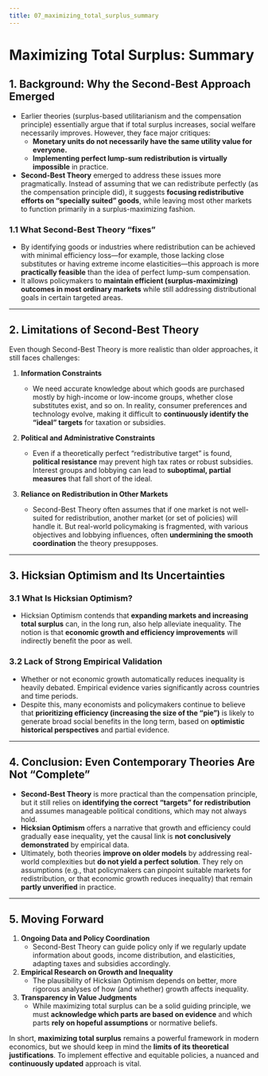 ```yaml
---
title: 07_maximizing_total_surplus_summary
---
```


# Maximizing Total Surplus: Summary

## 1. Background: Why the Second-Best Approach Emerged

- Earlier theories (surplus-based utilitarianism and the compensation principle) essentially argue that if total surplus increases, social welfare necessarily improves. However, they face major critiques:
  - **Monetary units do not necessarily have the same utility value for everyone.**  
  - **Implementing perfect lump-sum redistribution is virtually impossible** in practice.
- **Second-Best Theory** emerged to address these issues more pragmatically. Instead of assuming that we can redistribute perfectly (as the compensation principle did), it suggests **focusing redistributive efforts on “specially suited” goods**, while leaving most other markets to function primarily in a surplus-maximizing fashion.

### 1.1 What Second-Best Theory “fixes”
- By identifying goods or industries where redistribution can be achieved with minimal efficiency loss—for example, those lacking close substitutes or having extreme income elasticities—this approach is more **practically feasible** than the idea of perfect lump-sum compensation.
- It allows policymakers to **maintain efficient (surplus-maximizing) outcomes in most ordinary markets** while still addressing distributional goals in certain targeted areas.

---

## 2. Limitations of Second-Best Theory

Even though Second-Best Theory is more realistic than older approaches, it still faces challenges:

1. **Information Constraints**  
   - We need accurate knowledge about which goods are purchased mostly by high-income or low-income groups, whether close substitutes exist, and so on. In reality, consumer preferences and technology evolve, making it difficult to **continuously identify the “ideal” targets** for taxation or subsidies.

2. **Political and Administrative Constraints**  
   - Even if a theoretically perfect “redistributive target” is found, **political resistance** may prevent high tax rates or robust subsidies. Interest groups and lobbying can lead to **suboptimal, partial measures** that fall short of the ideal.

3. **Reliance on Redistribution in Other Markets**  
   - Second-Best Theory often assumes that if one market is not well-suited for redistribution, another market (or set of policies) will handle it. But real-world policymaking is fragmented, with various objectives and lobbying influences, often **undermining the smooth coordination** the theory presupposes.

---

## 3. Hicksian Optimism and Its Uncertainties

### 3.1 What Is Hicksian Optimism?
- Hicksian Optimism contends that **expanding markets and increasing total surplus** can, in the long run, also help alleviate inequality. The notion is that **economic growth and efficiency improvements** will indirectly benefit the poor as well.

### 3.2 Lack of Strong Empirical Validation
- Whether or not economic growth automatically reduces inequality is heavily debated. Empirical evidence varies significantly across countries and time periods.
- Despite this, many economists and policymakers continue to believe that **prioritizing efficiency (increasing the size of the “pie”)** is likely to generate broad social benefits in the long term, based on **optimistic historical perspectives** and partial evidence.

---

## 4. Conclusion: Even Contemporary Theories Are Not “Complete”

- **Second-Best Theory** is more practical than the compensation principle, but it still relies on **identifying the correct “targets” for redistribution** and assumes manageable political conditions, which may not always hold.
- **Hicksian Optimism** offers a narrative that growth and efficiency could gradually ease inequality, yet the causal link is **not conclusively demonstrated** by empirical data.
- Ultimately, both theories **improve on older models** by addressing real-world complexities but **do not yield a perfect solution**. They rely on assumptions (e.g., that policymakers can pinpoint suitable markets for redistribution, or that economic growth reduces inequality) that remain **partly unverified** in practice.

---

## 5. Moving Forward

1. **Ongoing Data and Policy Coordination**  
   - Second-Best Theory can guide policy only if we regularly update information about goods, income distribution, and elasticities, adapting taxes and subsidies accordingly.
2. **Empirical Research on Growth and Inequality**  
   - The plausibility of Hicksian Optimism depends on better, more rigorous analyses of how (and whether) growth affects inequality.
3. **Transparency in Value Judgments**  
   - While maximizing total surplus can be a solid guiding principle, we must **acknowledge which parts are based on evidence** and which parts **rely on hopeful assumptions** or normative beliefs.
   
In short, **maximizing total surplus** remains a powerful framework in modern economics, but we should keep in mind the **limits of its theoretical justifications**. To implement effective and equitable policies, a nuanced and **continuously updated** approach is vital.
